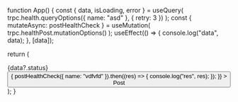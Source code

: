 function App() {
const { data, isLoading, error } = useQuery(
trpc.health.queryOptions({ name: "asd" }, { retry: 3 })
);
const { mutateAsync: postHealthCheck } = useMutation(
trpc.healthPost.mutationOptions()
);
useEffect(() => {
console.log("data", data);
}, [data]);

return (
<div>
<div>{data?.status}</div>
<button
onClick={() => {
postHealthCheck({ name: "vdfvfd" }).then((res) => {
console.log("res", res);
});
}} >
Post
</button>
</div>
);
}
